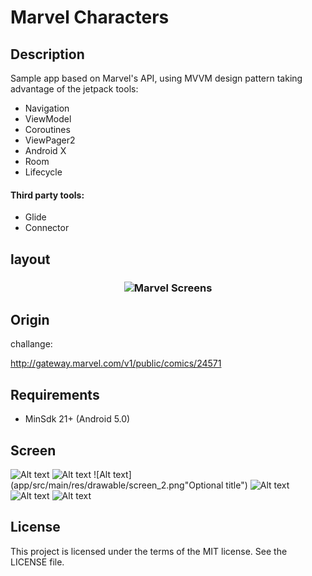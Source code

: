 
# Marvel Characters

## Description
 Sample app based on Marvel's API, using MVVM design pattern
taking advantage of the jetpack tools:

- Navigation
- ViewModel
- Coroutines
- ViewPager2
- Android X
- Room
- Lifecycle

#### Third party tools:

- Glide
- Connector


## layout

<h3 align="center">
  <img src="assets/marvel_screens.png" alt="Marvel Screens" />
</h3>

## Origin

challange:

http://gateway.marvel.com/v1/public/comics/24571


## Requirements
-   MinSdk 21+ (Android 5.0)

## Screen

![Alt text](drawable/screen_1.png?raw=true "Title")
![Alt text](drawable/screen_2.png.png "Optional title")
![Alt text](app/src/main/res/drawable/screen_2.png"Optional title")
![Alt text](src/main/res/drawable/screen_4.png "Optional title")
![Alt text](src/main/res/drawable/screen_5.png "Optional title")
![Alt text](src/main/res/drawable/screen_6.png "Optional title")

## License
This project is licensed under the terms of the MIT license. See the LICENSE file.
